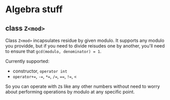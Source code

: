 # Algebra stuff

## class `Z<mod>`

Class `Z<mod>` incapsulates residue by given modulo. 
It supports any modulo you providde, but if you need to divide reisudes one by another, you'll need to ensure that `gcd(modulo, denominator) = 1`.

Currently supported: 
- constructor, `operator int`
- `operator+=`, `-=`, `*=`, `/=`, `==`, `!=`, `<`

So you can operate with `Z`s like any other numbers without need to worry about performing operations by modulo at any specific point.
